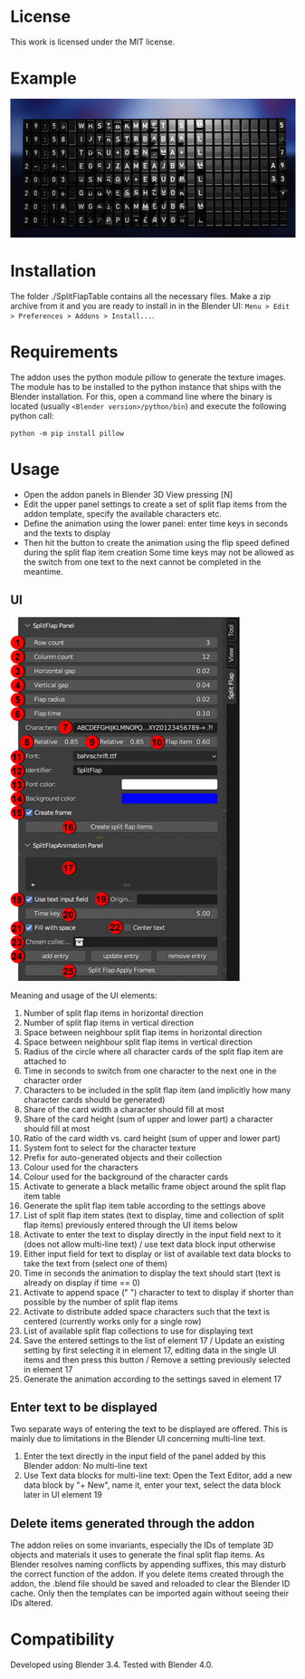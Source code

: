 # License
This work is licensed under the MIT license.

# Example

![Example display](example.png)

# Installation
The folder ./SplitFlapTable contains all the necessary files. Make a zip archive from it and you are ready to 
install in in the Blender UI: 
`Menu > Edit > Preferences > Addons > Install...`.

# Requirements
The addon uses the python module pillow to generate the texture images. The module has to be installed to the 
python instance that ships with the Blender installation. For this, open a command line where the binary is located 
(usually `<Blender version>/python/bin`) and execute the following python call:
```
python -m pip install pillow
```

# Usage
- Open the addon panels in Blender 3D View pressing [N]
- Edit the upper panel settings to create a set of split flap items from the addon template, specify the available characters etc.
- Define the animation using the lower panel: enter time keys in seconds and the texts to display
- Then hit the button to create the animation using the flip speed defined during the split flap item creation
Some time keys may not be allowed as the switch from one text to the next cannot be completed in the meantime.

## UI

![User interface](splitFlapUIDesc.png)

Meaning and usage of the UI elements:

1. Number of split flap items in horizontal direction
2. Number of split flap items in vertical direction
3. Space between neighbour split flap items in horizontal direction
4. Space between neighbour split flap items in vertical direction
5. Radius of the circle where all character cards of the split flap item are attached to
6. Time in seconds to switch from one character to the next one in the character order
7. Characters to be included in the split flap item (and implicitly how many character cards should be generated)
8. Share of the card width a character should fill at most
9. Share of the card height (sum of upper and lower part) a character should fill at most
10. Ratio of the card width vs. card height (sum of upper and lower part)
11. System font to select for the character texture
12. Prefix for auto-generated objects and their collection
13. Colour used for the characters
14. Colour used for the background of the character cards
15. Activate to generate a black metallic frame object around the split flap item table
16. Generate the split flap item table according to the settings above
17. List of split flap item states (text to display, time and collection of split flap items) previously entered through the UI items below
18. Activate to enter the text to display directly in the input field next to it (does not allow multi-line text) / use text data block input otherwise
19. Either input field for text to display or list of available text data blocks to take the text from (select one of them)
20. Time in seconds the animation to  display the text should start (text is already on display if time == 0)
21. Activate to append space (" ") character to text to display if shorter than possible by the number of split flap items
22. Activate to distribute added space characters such that the text is centered (currently works only for a single row)
23. List of available split flap collections to use for displaying text
24. Save the entered settings to the list of element 17 / Update an existing setting by first selecting it in element 17, editing data in the single UI items and then press this button / Remove a setting previously selected in element 17
25. Generate the animation according to the settings saved in element 17

## Enter text to be displayed
Two separate ways of entering the text to be displayed are offered. This is mainly due to limitations in the Blender UI 
concerning multi-line text.

1. Enter the text directly in the input field of the panel added by this Blender addon: No multi-line text
2. Use Text data blocks for multi-line text: Open the Text Editor, add a new data block by "+ New", name it, enter your text, select the data block later in UI element 19

## Delete items generated through the addon
The addon relies on some invariants, especially the IDs of template 3D objects and materials it uses to generate the final split flap items.
As Blender resolves naming conflicts by appending suffixes, this may disturb the correct function of the addon. If you delete items created through the addon, the .blend file should be saved and reloaded to clear the Blender ID cache. Only then the templates can be imported again without seeing their IDs altered.


# Compatibility
Developed using Blender 3.4. Tested with Blender 4.0.